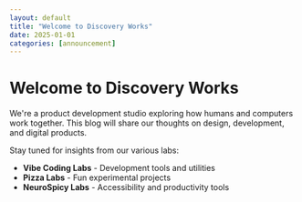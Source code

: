 ```yaml
---
layout: default
title: "Welcome to Discovery Works"
date: 2025-01-01
categories: [announcement]
---
```


# Welcome to Discovery Works

We're a product development studio exploring how humans and computers work together. This blog will share our thoughts on design, development, and digital products.

Stay tuned for insights from our various labs:
- **Vibe Coding Labs** - Development tools and utilities
- **Pizza Labs** - Fun experimental projects  
- **NeuroSpicy Labs** - Accessibility and productivity tools